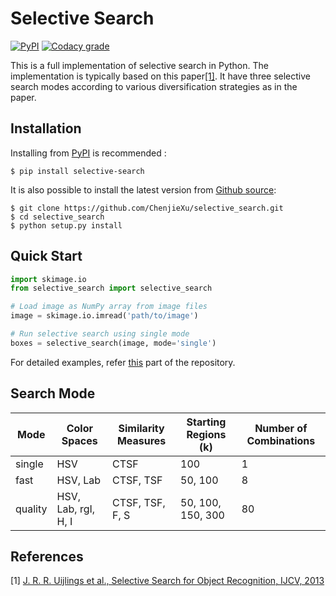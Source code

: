# Selective Search

[![PyPI](https://img.shields.io/pypi/v/selective_search)](https://pypi.org/project/selective-search/)
[![Codacy grade](https://img.shields.io/codacy/grade/8d5b9ce875004d458bdf570f4d719472)](https://www.codacy.com/manual/ChenjieXu/selective_search)

This is a full implementation of selective search in Python. The implementation is typically based on this paper[[1]](#Uijlings). It have three selective search modes according to various diversification strategies as in the paper.

## Installation
Installing from [PyPI](https://pypi.org/project/selective-search/) is recommended :
```
$ pip install selective-search
```
It is also possible to install the latest version from [Github source](https://github.com/ChenjieXu/selective_search/):
```
$ git clone https://github.com/ChenjieXu/selective_search.git
$ cd selective_search
$ python setup.py install
```

## Quick Start

```python
import skimage.io
from selective_search import selective_search

# Load image as NumPy array from image files
image = skimage.io.imread('path/to/image')

# Run selective search using single mode
boxes = selective_search(image, mode='single')
```
For detailed examples, refer [this](https://github.com/ChenjieXu/selective_search/tree/master/examples) part of the repository.

## Search Mode
| Mode    | Color Spaces        | Similarity Measures | Starting Regions (k) | Number of Combinations |
|---------|---------------------|---------------------|----------------------|------------------------|
| single  | HSV                 | CTSF                | 100                  | 1                      |
| fast    | HSV, Lab            | CTSF, TSF           | 50, 100              | 8                      |
| quality | HSV, Lab, rgI, H, I | CTSF, TSF, F, S     | 50, 100, 150, 300    | 80                     |

## References
\[1\] <a name="Uijlings"> [J. R. R. Uijlings et al., Selective Search for Object Recognition, IJCV, 2013](https://ivi.fnwi.uva.nl/isis/publications/bibtexbrowser.php?key=UijlingsIJCV2013&bib=all.bib)
